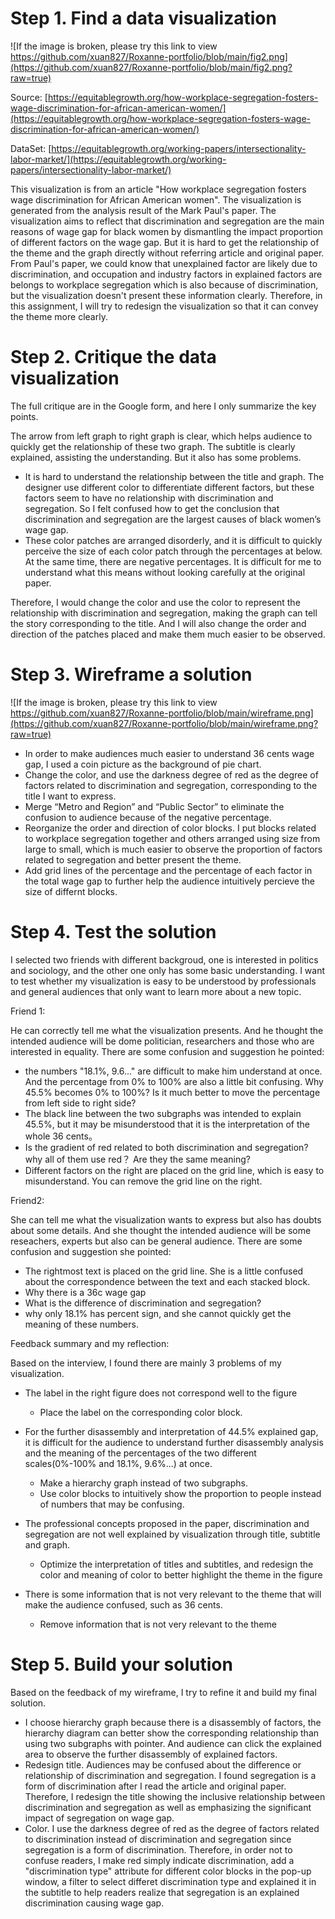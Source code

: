 # Step 1. Find a data visualization
![If the image is broken, please try this link to view https://github.com/xuan827/Roxanne-portfolio/blob/main/fig2.png](https://github.com/xuan827/Roxanne-portfolio/blob/main/fig2.png?raw=true)

Source: [https://equitablegrowth.org/how-workplace-segregation-fosters-wage-discrimination-for-african-american-women/](https://equitablegrowth.org/how-workplace-segregation-fosters-wage-discrimination-for-african-american-women/)

DataSet: [https://equitablegrowth.org/working-papers/intersectionality-labor-market/](https://equitablegrowth.org/working-papers/intersectionality-labor-market/)

This visualization is from an article "How workplace segregation fosters wage discrimination for African American women". The visualization is generated from the analysis result of the Mark Paul's paper. The visualization aims to reflect that discrimination and segregation are the main reasons of wage gap for black women by dismantling the impact proportion of different factors on the wage gap. But it is hard to get the relationship of the theme and the graph directly without referring article and original paper. From Paul's paper, we could know that unexplained factor are likely due to discrimination, and occupation and industry factors in explained factors are belongs to workplace segregation which is also because of discrimination, but the visualization doesn't present these information clearly. Therefore, in this assignment, I will try to redesign the visualization so that it can convey the theme more clearly.

# Step 2. Critique the data visualization
The full critique are in the Google form, and here I only summarize the key points.

The arrow from left graph to right graph is clear, which helps audience to quickly get the relationship of these two graph. The subtitle is clearly explained, assisting the understanding. But it also has some problems.
- It is hard to understand the relationship between the title and graph. The designer use different color to differentiate different factors, but these factors seem to have no relationship with discrimination and segregation. So I felt confused how to get the conclusion that discrimination and segregation are the largest causes of black women’s wage gap. 
- These color patches are arranged disorderly, and it is difficult to quickly perceive the size of each color patch through the percentages at below. At the same time, there are negative percentages. It is difficult for me to understand what this means without looking carefully at the original paper.

Therefore, I would change the color and use the color to represent the relationship with discrimination and segregation, making the graph can tell the story corresponding to the title. And I will also change the order and direction of the patches placed and make them much easier to be observed.

# Step 3. Wireframe a solution
![If the image is broken, please try this link to view https://github.com/xuan827/Roxanne-portfolio/blob/main/wireframe.png](https://github.com/xuan827/Roxanne-portfolio/blob/main/wireframe.png?raw=true)

- In order to make audiences much easier to understand 36 cents wage gap, I used a coin picture as the background of pie chart.
- Change the color, and use the darkness degree of red as the degree of factors related to discrimination and segregation, corresponding to the title I want to express.
- Merge “Metro and Region” and “Public Sector” to eliminate the confusion to audience because of the negative percentage.
- Reorganize the order and direction of color blocks. I put blocks related to workplace segregation together and others arranged using size from large to small, which is much easier to observe the proportion of factors related to segregation and better present the theme.
- Add grid lines of the percentage and the percentage of each factor in the total wage gap to further help the audience intuitively percieve the size of differnt blocks.



# Step 4. Test the solution
I selected two friends with different backgroud, one is interested in politics and sociology, and the other one only has some basic understanding. I want to test whether my visualization is easy to be understood by professionals and general audiences that only want to learn more about a new topic.

Friend 1:

He can correctly tell me what the visualization presents. And he thought the intended audience will be dome politician, researchers and those who are interested in equality. There are some confusion and suggestion he pointed:
- the numbers "18.1%, 9.6..." are difficult to make him understand at once. And the percentage from 0% to 100% are also a little bit confusing. Why 45.5% becomes 0% to 100%? Is it much better to move the percentage from left side to right side?
- The black line between the two subgraphs was intended to explain 45.5%, but it may be misunderstood that it is the interpretation of the whole 36 cents。
- Is the gradient of red related to both discrimination and segregation? why all of them use red？ Are they the same meaning?
- Different factors on the right are placed on the grid line, which is easy to misunderstand. You can remove the grid line on the right.

Friend2:

She can tell me what the visualization wants to express but also has doubts about some details. And she thought the intended audience will be some reseachers, experts but also can be general audience. There are some confusion and suggestion she pointed:
- The rightmost text is placed on the grid line. She is a little confused about the correspondence between the text and each stacked block.
- Why there is a 36c wage gap
- What is the difference of discrimination and segregation?
- why only 18.1% has percent sign, and she cannot quickly get the meaning of these numbers.

Feedback summary and my reflection:

Based on the interview, I found there are mainly 3 problems of my visualization.

- The label in the right figure does not correspond well to the figure
  - Place the label on the corresponding color block.

- For the further disassembly and interpretation of 44.5% explained gap, it is difficult for the audience to understand further disassembly analysis and the meaning of the percentages of the two different scales(0%-100% and 18.1%, 9.6%...) at once.
  - Make a hierarchy graph instead of two subgraphs. 
  - Use color blocks to intuitively show the proportion to people instead of numbers that may be confusing.

- The professional concepts proposed in the paper, discrimination and segregation are not well explained by visualization through title, subtitle and graph.
  - Optimize the interpretation of titles and subtitles, and redesign the color and meaning of color to better highlight the theme in the figure

- There is some information that is not very relevant to the theme that will make the audience confused, such as 36 cents.
  - Remove information that is not very relevant to the theme

# Step 5. Build your solution
<div class="flourish-embed flourish-hierarchy" data-src="visualisation/8611985"><script src="https://public.flourish.studio/resources/embed.js"></script></div>

Based on the feedback of my wireframe, I try to refine it and build my final solution.

- I choose hierarchy graph because there is a disassembly of factors, the hierarchy diagram can better show the corresponding relationship than using two subgraphs with pointer. And audience can click the explained area to observe the further disassembly of explained factors.
- Redesign title. Audiences may be confused about the difference or relationship of discrimination and segregation. I found segregation is a form of discrimination after I read the article and original paper. Therefore, I redesign the title showing the inclusive relationship between discrimination and segregation as well as emphasizing the significant impact of segregation on wage gap.
- Color. I use the darkness degree of red as the degree of factors related to discrimination instead of discrimination and segregation since segregation is a form of discrimination. Therefore, in order not to confuse readers, I make red simply indicate discrimination, add a "discrimination type" attribute for different color blocks in the pop-up window, a filter to select differet discrimination type and explained it in the subtitle to help readers realize that segregation is an explained discrimination causing wage gap.
